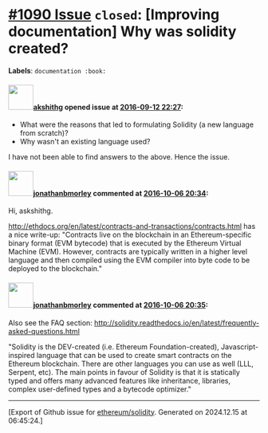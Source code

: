 # [\#1090 Issue](https://github.com/ethereum/solidity/issues/1090) `closed`: [Improving documentation] Why was solidity created?
**Labels**: `documentation :book:`


#### <img src="https://avatars.githubusercontent.com/u/3366508?u=e70fd48f24ad3fd282fe11f5fe6ecc865c010fa0&v=4" width="50">[akshithg](https://github.com/akshithg) opened issue at [2016-09-12 22:27](https://github.com/ethereum/solidity/issues/1090):

- What were the reasons that led to formulating Solidity (a new language from scratch)?
- Why wasn't an existing language used?

I have not been able to find answers to the above. Hence the issue.


#### <img src="https://avatars.githubusercontent.com/u/19273738?v=4" width="50">[jonathanbmorley](https://github.com/jonathanbmorley) commented at [2016-10-06 20:34](https://github.com/ethereum/solidity/issues/1090#issuecomment-252080341):

Hi, askshithg.

http://ethdocs.org/en/latest/contracts-and-transactions/contracts.html has a nice write-up: "Contracts live on the blockchain in an Ethereum-specific binary format (EVM bytecode) that is executed by the Ethereum Virtual Machine (EVM). However, contracts are typically written in a higher level language and then compiled using the EVM compiler into byte code to be deployed to the blockchain."

#### <img src="https://avatars.githubusercontent.com/u/19273738?v=4" width="50">[jonathanbmorley](https://github.com/jonathanbmorley) commented at [2016-10-06 20:35](https://github.com/ethereum/solidity/issues/1090#issuecomment-252080702):

Also see the FAQ section: http://solidity.readthedocs.io/en/latest/frequently-asked-questions.html

"Solidity is the DEV-created (i.e. Ethereum Foundation-created), Javascript-inspired language that can be used to create smart contracts on the Ethereum blockchain. There are other languages you can use as well (LLL, Serpent, etc). The main points in favour of Solidity is that it is statically typed and offers many advanced features like inheritance, libraries, complex user-defined types and a bytecode optimizer."


-------------------------------------------------------------------------------



[Export of Github issue for [ethereum/solidity](https://github.com/ethereum/solidity). Generated on 2024.12.15 at 06:45:24.]
